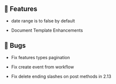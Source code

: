 ## 🚀 Features

- date range is to false by default

- Document Template Enhancements


## 🐛 Bugs

- Fix features types pagination

- Fix create event from workflow

- Fix delete ending slashes on post methods in 2.13